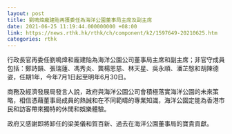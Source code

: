 ```yaml
---
layout: post
title: 劉鳴煒龐建貽再獲委任為海洋公園董事局主席及副主席
date: 2021-06-25 11:19:44.000000000 +08:00
link: https://news.rthk.hk/rthk/ch/component/k2/1597649-20210625.htm
categories: rthk
---
```


行政長官再委任劉鳴煒和龐建貽為海洋公園公司董事局主席和副主席；非官守成員包括：鄭詩韻、張瑞蓮、馮秀炎、龔楊恩慈、林天星、吳永順、潘芷慇和胡陳德姿，任期1年，今年7月1日起至明年6月30日。

商務及經濟發展局發言人說，政府與海洋公園公司會積極落實海洋公園的未來策略，相信憑藉董事局成員的熱誠和在不同範疇的專業知識，海洋公園定能為香港市民和訪客帶來獨特的休閒和娛樂體驗。

政府又感謝即將卸任的梁美儀和賀百新、過去在海洋公園董事局的寶貴貢獻。
